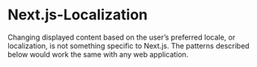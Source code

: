 # Next.js-Localization
Changing displayed content based on the user’s preferred locale, or localization, is not something specific to Next.js. The patterns described below would work the same with any web application.
